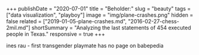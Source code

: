 +++
publishDate = "2020-07-01"
title = "Beholder:"
slug = "beauty"
tags = ["data visualization", "playboy"]
image = "img/plane-crashes.png"
hidden = false
related = ["2019-01-05-plane-crashes.md", "2016-02-27-chess-2mil.md"]
shortSummary = "Analyzing the last statements of 454 executed people in Texas."
responsive = true
+++

ines rau - first transgender playmate has no page on babepedia

<div id="viz-scatter"></div>

<div id="viz-trends"></div>

<div id="viz-bwh"></div>

<script src="http://localhost:9001/bundle.js"></script>
<!-- <script src="/build/bundle.js"></script> -->
